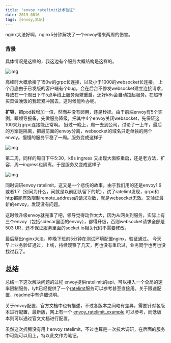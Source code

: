 ```yaml
---
title: "envoy ratelimit技术验证"
date: 2019-0816
tags: [envoy,笔记]
---
```


nginx大法好啊，nginx5分钟解决了一个envoy带来两周的伤害。

### 背景
具体情况是这样的，我这边有个服务大概结构是这样的。

![img](https://user-images.githubusercontent.com/3350002/63155615-7df51180-c045-11e9-90d5-072d7433da5b.png)

高峰时大概承接了150w的grpc长连接，以及小于1000的websocket长连接。
上个月底由于已发版的客户端有个bug，会在后台不停发websocket建立连接请求，导致在一个周日下午5点半线上服务频繁重启，还好k8s会自动拉起服务。在超市买菜做晚饭的我赶紧冲回去，这时候能咋办呢。

**扩容**，把pod数增加一倍，然而并没有卵用，还是秒挂。由于前端envoy有5个实例，跟领导报备，先做服务降级，把其中4个envoy关闭websocket，先保证这100来万grpc连接能正常啊。
挺过一晚上，周一去到公司，讨论了一上午，最后的方案是隔离，把最前面的envoy分离，websocket的域名只走单独的两个envoy。慢慢的服务平稳了一周。服务变成这样子

![img](https://user-images.githubusercontent.com/3350002/63155616-7e8da800-c045-11e9-86a4-0fad0e15fbcc.png)

第二周，同样的周日下午5:30，k8s ingress 又出现大面积重启，还是老方法，扩容，周一ingress也隔离。于是服务又变成这样子

![img](https://user-images.githubusercontent.com/3350002/63155617-7e8da800-c045-11e9-8ab0-8a3ed4e9b251.png)

同时调研envoy ratelimit，这又是一个悲伤的故事。由于我们用的还是envoy1.6或者1.7（别问为什么，问就是以前团队留下的坑），试了ratelimt发现，grpc和http都能有效限制remote_address的请求次数，就是websocket无效。又验证最新的envoy，发现没有问题。

这时候升级envoy就完事了吧，领导觉得动作太大，因为从网关到服务，实际上有三个envoy（包括sidecar里面的envoy），都得升级，否则websocket请求全部是503 UR，还不保证服务里面的socket io相关代码不需要修改。

最后祭出nginx大法。昨晚下班前5分钟在测试环境配置nginx，验证通过。
今天早上业务验证通过，上线，持续观察了几天，再也没有重启过，业务同学也再也没找过我了。

## 总结
总结一下这次解决问题的过程
envoy提供ratelimit的api，可以接入一个全局的速率限制服务，lyft已经提供了一个[ratelimt](https://github.com/lyft/ratelimit)服务可以参考甚至直接用。关于限速配置，readme中有详细说明。

关于envoy配置，官方文档中也有描述，不过各版本之间略有差异，需要针对各版本进行配置，最新版，网上有一个 [envoy_ratelimit_example](https://github.com/jbarratt/envoy_ratelimit_example) 
可以参考，而低版本则可以通过官文文档进行配置。

虽然这次折腾没有用上envoy ratelimit，不过也算是一次技术调研，在后面的服务中可能可以用上，特以此文作为笔记。